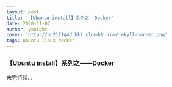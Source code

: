 ```yaml
---
layout: post
title: '【Ubuntu install】系列之——Docker'
date: 2020-11-07
author: yknight
cover: 'http://on2171g4d.bkt.clouddn.com/jekyll-banner.png'
tags: ubuntu linux docker
---
```


### 【Ubuntu install】系列之——Docker

未完待续...
